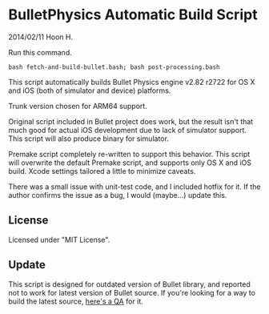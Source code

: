 BulletPhysics Automatic Build Script
====================================
2014/02/11
Hoon H.


Run this command.

	bash fetch-and-build-bullet.bash; bash post-processing.bash

This script automatically builds Bullet Physics engine v2.82 r2722
for OS X and iOS (both of simulator and device) platforms.

Trunk version chosen for ARM64 support.

Original script included in Bullet project does work, but the result
isn't that much good for actual iOS development due to lack of simulator
support. This script will also produce binary for simulator.

Premake script completely re-written to support this behavior. This script
will overwrite the default Premake script, and supports only OS X and iOS
build. Xcode settings tailored a little to minimize caveats.

There was a small issue with unit-test code, and I included hotfix for it.
If the author confirms the issue as a bug, I would (maybe...) update this.



License
-------
Licensed under "MIT License".




Update
------
This script is designed for outdated version of Bullet library, and reported not to work for latest version of Bullet source. If you're looking for a way to build the latest source, [here's a QA](http://www.bulletphysics.org/Bullet/phpBB3/viewtopic.php?t=10555&p=35461) for it. 
